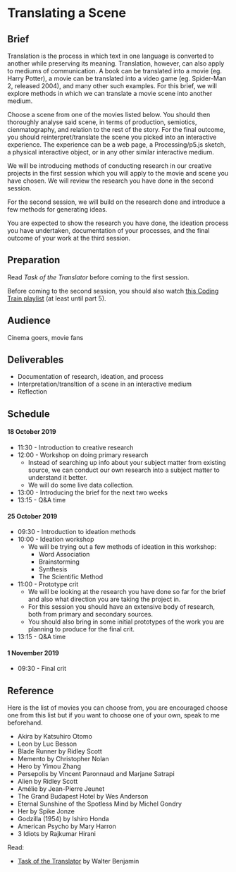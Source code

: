 # Translating a Scene
## Brief
Translation is the process in which text in one language is converted to another while preserving its meaning. Translation, however, can also apply to mediums of communication. A book can be translated into a movie (eg. Harry Potter), a movie can be translated into a video game (eg. Spider-Man 2, released 2004), and many other such examples. For this brief, we will explore methods in which we can translate a movie scene into another medium.

Choose a scene from one of the movies listed below. You should then thoroughly analyse said scene, in terms of production, semiotics, cienmatography, and relation to the rest of the story. For the final outcome, you should reinterpret/translate the scene you picked into an interactive experience. The experience can be a web page, a Processing/p5.js sketch, a physical interactive object, or in any other similar interactive medium.

We will be introducing methods of conducting research in our creative projects in the first session which you will apply to the movie and scene you have chosen. We will review the research you have done in the second session.

For the second session, we will build on the research done and introduce a few methods for generating ideas.

You are expected to show the research you have done, the ideation process you have undertaken, documentation of your processes, and the final outcome of your work at the third session.

## Preparation
Read *Task of the Translator* before coming to the first session.

Before coming to the second session, you should also watch [this Coding Train playlist](https://www.youtube.com/playlist?list=PLRqwX-V7Uu6Zy51Q-x9tMWIv9cueOFTFA) (at least until part 5).

## Audience
Cinema goers, movie fans

## Deliverables
- Documentation of research, ideation, and process
- Interpretation/transltion of a scene in an interactive medium
- Reflection

## Schedule
#### 18 October 2019
- 11:30 - Introduction to creative research
- 12:00 - Workshop on doing primary research
	- Instead of searching up info about your subject matter from existing source, we can conduct our own research into a subject matter to understand it better.
	- We will do some live data collection.
- 13:00 - Introducing the brief for the next two weeks
- 13:15 - Q&A time

#### 25 October 2019
- 09:30 - Introduction to ideation methods
- 10:00 - Ideation workshop
	- We will be trying out a few methods of ideation in this workshop:
		- Word Association
		- Brainstorming
		- Synthesis
		- The Scientific Method
- 11:00 - Prototype crit
	- We will be looking at the research you have done so far for the brief and also what direction you are taking the project in.
	- For this session you should have an extensive body of research, both from primary and secondary sources.
	- You should also bring in some initial prototypes of the work you are planning to produce for the final crit.
- 13:15 - Q&A time

#### 1 November 2019
- 09:30 - Final crit

## Reference
Here is the list of movies you can choose from, you are encouraged choose one from this list but if you want to choose one of your own, speak to me beforehand.
- Akira by Katsuhiro Otomo
- Leon by Luc Besson
- Blade Runner by Ridley Scott
- Memento by Christopher Nolan
- Hero by Yimou Zhang
- Persepolis by Vincent Paronnaud and Marjane Satrapi
- Alien by Ridley Scott
- Amélie by Jean-Pierre Jeunet
- The Grand Budapest Hotel by Wes Anderson
- Eternal Sunshine of the Spotless Mind by Michel Gondry
- Her by Spike Jonze
- Godzilla (1954) by Ishiro Honda
- American Psycho by Mary Harron
- 3 Idiots by Rajkumar Hirani

Read:
- [Task of the Translator](http://www.ricorso.net/rx/library/criticism/guest/Benjamin_W/Benjamin_W1.htm) by Walter Benjamin